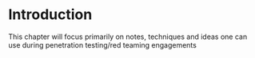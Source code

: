 # Introduction

This chapter will focus primarily on notes, techniques and ideas one can use during penetration testing/red teaming engagements
